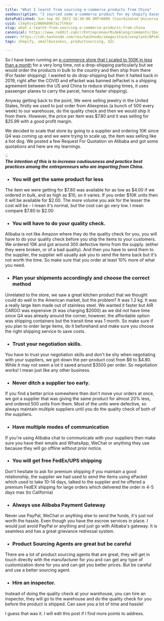 ```yaml
---
title: "What I learnt from sourcing e-commerce products from China"
seoDescription: "I sourced some e-commerce product for my shopify based e-commerce products and here is what I learnt from dealing with the suppliers. You should too!"
datePublished: Sun Sep 03 2023 18:30:00 GMT+0000 (Coordinated Universal Time)
cuid: clmyhsv1z000k09k7ai7lhkdr
slug: what-i-learnt-from-sourcing-e-commerce-products-from-china
canonical: https://www.reddit.com/r/EntrepreneurRideAlong/comments/16ojwsx/what_i_learnt_from_sourcing_ecommerce_products/
cover: https://cdn.hashnode.com/res/hashnode/image/stock/unsplash/BPxkU4uPq6Y/upload/12f6d11dc33228d9cdaa7adc9d4bd7bb.jpeg
tags: shopify, smallbusiness, productsourcing, d2c

---
```


So I have been running an [e-commerce store that I scaled to 100K in less than a month](https://nikhil.pro/how-we-made-100k-in-less-than-a-month-using-facebook-ads) for a very long time, not a drop-shipping particularly but we would order the products in bulk to the country and then ship from there (For faster shipping). I wanted to do drop-shipping but then it halted back in 2019, right after the COVID and ePacket was banned (ePacket is a shipping agreement between the US and China to reduce shipping times, it uses passenger planes to carry the parcel, hence faster shipping).

Anyway getting back to the point, We were selling jewelry in the United States, firstly we used to just order from Aliexpress (a bunch of 500 every week) to our warehouse, do the quality check and then we would ship it from there. However, the price per item was $7.80 and it was selling for $25.99 with a good profit margin.

We decided to scale that store by going to a supplier and ordering 10K since Q4 was coming up and we were trying to scale up, the item was selling like a hot dog. We posted a few Request For Quotation on Alibaba and got some quotations and here are my learnings.

<div data-node-type="callout">
<div data-node-type="callout-emoji">💡</div>
<div data-node-type="callout-text"><strong><em>The intention of this is to increase cautiousness and practice best practices among the entrepreneurs who are importing from China.</em></strong></div>
</div>

* ### **You will get the same product for less**
    

The item we were getting for $7.80 was available for as low as $4.00 if we ordered in bulk, and as high as $10, so it varies. If you order $10K units then it will be available for $2.00. The more volume you ask for the lesser the cost will be - I mean it's normal, but the cost can go very low. I mean compare $7.80 to $2.00

* ### **You will have to do your quality check.**
    

Alibaba is not like Amazon where they do the quality check for you, you will have to do your quality check before you ship the items to your customers. We ordered 10K and got around 300 defective items from the supply. (either they were broken, or of a bad quality). And then you have to send them to the supplier, the supplier will usually ask you to send the items back but it's not worth the time. So make sure that you order at least 10% more of what you need.

* ### **Plan your shipments accordingly and choose the correct method**
    

Unrelated to the store, we saw a great kitchen product that we thought could do well in the American market, but the problem? It was 1.2 kg. It was a really large item made out of stainless steel. We wanted it faster but AIR CARGO was expensive (it was charging $2000) as we did not have time since Q4 was already around the corner, however, the affordable option was shipping containers but the transit time was 1 month. So make sure if you plan to order large items, do it beforehand and make sure you choose the right shipping service to save costs.

* ### **Trust your negotiation skills.**
    

You have to trust your negotiation skills and don't be shy when negotiating with your suppliers, we got down the per-product cost from $6 to $4.80. While it may not seem a lot it saved around $3500 per order. So negotiation works! I mean just like any other business.

* ### **Never ditch a supplier too early.**
    

If you find a better price somewhere then don't move your orders at once, we got a supplier that was giving the same product for almost 20% less, and ordered 500 units from them. Most of the units were defective, so always maintain multiple suppliers until you do the quality check of both of the suppliers.

* ### **Have multiple modes of communication**
    

If you're using Alibaba chat to communicate with your suppliers then make sure you have their emails and WhatsApp, WeChat or anything they use because they will go offline without prior notice.

* ### **You will get free FedEx/UPS shipping**
    

Don't hesitate to ask for premium shipping if you maintain a good relationship, the supplier we had used to send the items using ePacket which used to take 10-14 days, talked to the supplier and he offered a premium FedEX shipping for large orders which delivered the order in 4-5 days max (to California)

* ### **Always use Alibaba Payment Gateway**
    

Never use PayPal, WeChat or anything else to send the funds, it's just not worth the hassle. Even though you have the escrow services in place. I would just avoid PayPal or anything and just go with Alibaba's gateway. It is seamless and has a great grievance redressal system.

* ### **Product Sourcing Agents are great but be careful**
    

There are a lot of product sourcing agents that are great, they will get in touch directly with the manufacturer for you and can get any type of customization done for you and can get you better prices. But be careful and use a better sourcing agent.

* ### Hire an inspector.
    

Instead of doing the quality check at your warehouse, you can hire an inspector, they will go to the warehouse and do the quality check for you before the product is shipped. Can save you a lot of time and hassle!

I guess that was it. I will edit this post if I find more points to address.